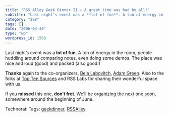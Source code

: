 ```yaml
---
title: "RSS Alley Geek Dinner II – A great time was had by all!"
subtitle: "Last night’s event was a **lot of fun**. A ton of energy in the room, people huddling around compari..."
category: "298"
tags: []
date: "2006-03-30"
type: "wp"
wordpress_id: 1568
---
```

Last night’s event was a **lot of fun**. A ton of energy in the room, people huddling around comparing notes, even doing some demos. The place was nice and loud (good) and packed (also good!)

**Thanks** again to the co-organizers, [Bela Labovitch](http://blogs.opml.org/BelaLabovitch), [Adam Green](http://www.darwinianweb.com/). Also to the folks at [Top Ten Sources](http://www.toptensources.com/toptensources/home.aspx) and RSS Labs for sharing their wonderful space with us.

If you **missed** this one, **don’t fret**. We’ll be organizing the next one soon, somewhere around the beginning of June.

Technorati Tags: [geekdinner](http://www.technorati.com/tag/geekdinner), [RSSAlley](http://www.technorati.com/tag/RSSAlley)